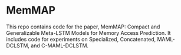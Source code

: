 # MemMAP
This repo contains code for the paper, MemMAP: Compact and Generalizable Meta-LSTM Models for Memory Access Prediction. It includes code for experiments on Specialized, Concatenated, MAML-DCLSTM, and C-MAML-DCLSTM.

